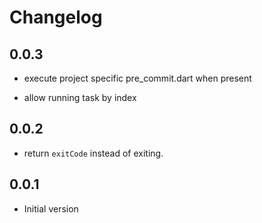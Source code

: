 # Changelog

## 0.0.3

- execute project specific pre_commit.dart when present

- allow running task by index

## 0.0.2

- return `exitCode` instead of exiting.

## 0.0.1

- Initial version
